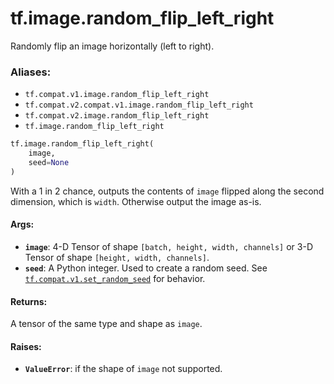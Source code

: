 <div itemscope itemtype="http://developers.google.com/ReferenceObject">
<meta itemprop="name" content="tf.image.random_flip_left_right" />
<meta itemprop="path" content="Stable" />
</div>

# tf.image.random_flip_left_right

Randomly flip an image horizontally (left to right).

### Aliases:

* `tf.compat.v1.image.random_flip_left_right`
* `tf.compat.v2.compat.v1.image.random_flip_left_right`
* `tf.compat.v2.image.random_flip_left_right`
* `tf.image.random_flip_left_right`

``` python
tf.image.random_flip_left_right(
    image,
    seed=None
)
```

<!-- Placeholder for "Used in" -->

With a 1 in 2 chance, outputs the contents of `image` flipped along the
second dimension, which is `width`.  Otherwise output the image as-is.

#### Args:


* <b>`image`</b>: 4-D Tensor of shape `[batch, height, width, channels]` or 3-D Tensor
  of shape `[height, width, channels]`.
* <b>`seed`</b>: A Python integer. Used to create a random seed. See
  <a href="../../tf/random/set_random_seed.md"><code>tf.compat.v1.set_random_seed</code></a> for behavior.


#### Returns:

A tensor of the same type and shape as `image`.



#### Raises:


* <b>`ValueError`</b>: if the shape of `image` not supported.